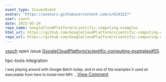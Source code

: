 ```yaml
---
event_type: IssuesEvent
avatar: "https://avatars.githubusercontent.com/u/814322?"
user: vsoch
date: 2023-05-24
repo_name: GoogleCloudPlatform/scientific-computing-examples
html_url: https://github.com/GoogleCloudPlatform/scientific-computing-examples/issues/55
repo_url: https://github.com/GoogleCloudPlatform/scientific-computing-examples
---
```


<a href='https://github.com/vsoch' target='_blank'>vsoch</a> open issue <a href='https://github.com/GoogleCloudPlatform/scientific-computing-examples/issues/55' target='_blank'>GoogleCloudPlatform/scientific-computing-examples#55</a>.

<p>hpc-tools integration</p><small>I was playing around with Google Batch today, and in one of the examples it used an executable from here to install intel MPI:...</small><a href='https://github.com/GoogleCloudPlatform/scientific-computing-examples/issues/55' target='_blank'>View Comment</a>